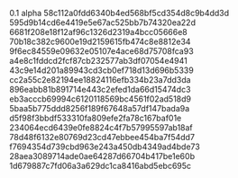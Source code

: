 0.1 alpha
58c112a0fdd6340b4ed568bf5cd354d8c9b4dd3d 595d9b14cd6e4419e5e67ac525bb7b74320ea22d 6681f208e18f12af96c1326d2319a4bcc05666e8 70b18c382c9600e19d2159615fb474c8e8812e34 9f6ec84559e09632e05107e4ace68d75708fca93 a4e8c1fddcd2fcf87cb232577ab3df07054e4941 43c9e14d201a89943cd3cb0ef718d13d696b5339 cc2a55c2e82194ee18824116efb334b23a7dd3da 896eabb81b891714e443c2efed1da66d15474dc3 eb3acccb69994c6120118569bc4561f02ad518d9 5baa5b775ddd8256f189f67648a57df147bada9a d5f98f3bbdf533310fa809efe2fa78c167baf01e 234064ecd6439e0fe8824c4f7b57995597ab18af 78d48f6132e80769d23cd47ebbee454ba7f54dd7 f7694354d739cbd963e243a450db4349ad4bde73 28aea3089714ade0ae64287d66704b417be1e60b 1d679887c7fd06a3a629dc1ca8416abd5ebc695c
